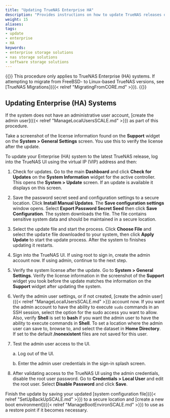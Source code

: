 ```yaml
---
title: "Updating TrueNAS Enterprise HA"
description: "Provides instructions on how to update TrueNAS releases on Enterprise (HA) systems."
weight: 15
aliases:
tags:
- update
- enterprise
- HA
keywords:
- enterprise storage solutions
- nas storage solutions
- software storage solutions
---
```


{{<enterprise>}}
This procedure only applies to TrueNAS Enterprise (HA) systems.
If attempting to migrate from FreeBSD- to Linux-based TrueNAS versions, see [TrueNAS Migrations]({{< relref "MigratingFromCORE.md" >}}).
{{</enterprise>}}

## Updating Enterprise (HA) Systems
If the system does not have an administrative user account, [create the admin user]({{< relref "ManageLocalUsersSCALE.md" >}}) as part of this procedure.

Take a screenshot of the license information found on the **Support** widget on the **System > General Settings** screen. You use this to verify the license after the update.

To update your Enterprise (HA) system to the latest TrueNAS release, log into the TrueNAS UI using the virtual IP (VIP) address and then:

1. Check for updates. Go to the main **Dashboard** and click **Check for Updates** on the **System Information** widget for the active controller.
   This opens the **System > Update** screen. If an update is available it displays on this screen.

2. Save the password secret seed and configuration settings to a secure location. Click **Install Manual Updates**. The **Save configuration settings** window opens.
   Select **Export Password Secret Seed** then click **Save Configuration**. The system downloads the file. The file contains sensitive system data and should be maintained in a secure location.

3. Select the update file and start the process.
   Click **Choose File** and select the <kbd>update</kbd> file downloaded to your system, then click **Apply Update** to start the update process.
   After the system to finishes updating it restarts.

4. Sign into the TrueNAS UI. If using root to sign in, create the admin account now.
   If using admin, continue to the next step.

5. Verify the system license after the update. Go to **System > General Settings**.
   Verify the license information in the screenshot of the **Support** widget you took before the update matches the information on the **Support** widget after updating the system.  

6. Verify the admin user settings, or if not created, [create the admin user]({{< relref "ManageLocalUsersSCALE.md" >}}) account now.
   If you want the admin account to have the ability to execute `sudo` commands in an SSH session, select the option for the sudo access you want to allow.
   Also, verify **Shell** is set to **bash** if you want the admin user to have the ability to execute commands in **Shell**.
   To set a location where the admin user can save to, browse to, and select the dataset in **Home Directory**. If set to the default **/nonexistent** files are not saved for this user.

7. Test the admin user access to the UI.

   a. Log out of the UI.

   b. Enter the admin user credentials in the sign-in splash screen.

8. After validating access to the TrueNAS UI using the admin credentials, disable the root user password.
   Go to **Credentials > Local User** and edit the root user. Select **Disable Password** and click **Save**.

Finish the update by saving your updated [system configuration file]({{< relref "SetUpBackUpSCALE.md" >}}) to a secure location and [create a new boot environment]({{< relref "ManageBootEnvironSCALE.md" >}}) to use as a restore point if it becomes necessary.

